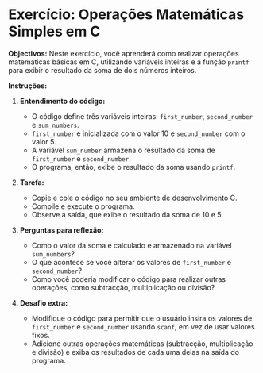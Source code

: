 # Exercício: Operações Matemáticas Simples em C

**Objectivos:** Neste exercício, você aprenderá como realizar operações matemáticas básicas em C, utilizando variáveis inteiras e a função `printf` para exibir o resultado da soma de dois números inteiros.

**Instruções:**

1. **Entendimento do código:**
   
   - O código define três variáveis inteiras: `first_number`, `second_number` e `sum_numbers`.
   - `first_number` é inicializada com o valor 10 e `second_number` com o valor 5.
   - A variável `sum_number` armazena o resultado da soma de `first_number` e `second_number`.
   - O programa, então, exibe o resultado da soma usando `printf`.

2. **Tarefa:**
   
   - Copie e cole o código no seu ambiente de desenvolvimento C.
   - Compile e execute o programa.
   - Observe a saída, que exibe o resultado da soma de 10 e 5.

3. **Perguntas para reflexão:**
   
   - Como o valor da soma é calculado e armazenado na variável `sum_numbers`?
   - O que acontece se você alterar os valores de `first_number` e `second_number`?
   - Como você poderia modificar o código para realizar outras operações, como subtracção, multiplicação ou divisão?

4. **Desafio extra:**
   
   - Modifique o código para permitir que o usuário insira os valores de `first_number` e `second_number` usando `scanf`, em vez de usar valores fixos.
   - Adicione outras operações matemáticas (subtracção, multiplicação e divisão) e exiba os resultados de cada uma delas na saída do programa.
